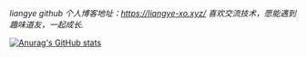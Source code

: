 *liangye github*
*个人博客地址：https://liangye-xo.xyz/*
*喜欢交流技术，愿能遇到趣味道友，一起成长.*
<!-- START_SECTION:blog -->
<!-- END_SECTION:blog -->

[![Anurag's GitHub stats](https://github-readme-stats.vercel.app/api?username=tiandankanfeng?theme=dark)](https://github.com/anuraghazra/github-readme-stats)
